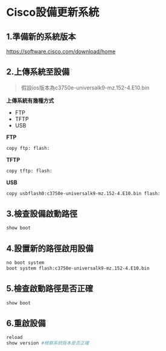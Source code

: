 # Cisco設備更新系統 #

## 1.準備新的系統版本 ##

https://software.cisco.com/download/home

## 2.上傳系統至設備 ##

>假設ios版本為c3750e-universalk9-mz.152-4.E10.bin

**上傳系統有幾種方式**

- FTP
- TFTP
- USB

**FTP**

```bash
copy ftp: flash:
```

**TFTP**

```bash
copy tftp: flash:
```

**USB**
  
```bash
copy usbflash0:c3750e-universalk9-mz.152-4.E10.bin flash:
```

## 3.檢查設備啟動路徑 ##

```bash
show boot 
```

## 4.設置新的路徑啟用設備 ##

```bash
no boot system 
boot system flash:c3750e-universalk9-mz.152-4.E10.bin
```

## 5.檢查啟動路徑是否正確 ##

```bash
show boot 
```

## 6.重啟設備 ##

```bash
reload 
show version #檢察系統版本是否正確
```